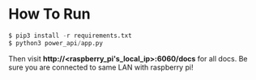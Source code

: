 # How To Run

```python
$ pip3 install -r requirements.txt
$ python3 power_api/app.py
```

Then visit **http://<raspberry_pi's_local_ip>:6060/docs** for all docs. Be sure you are connected to same LAN with raspberry pi!
